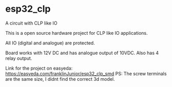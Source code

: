 # esp32_clp
A circuit with CLP like IO

This is a open source hardware project for CLP like IO applications.

All IO (digital and analogue) are protected.

Board works with 12V DC and has analogue output of 10VDC. Also has 4 relay output.

Link for the project on easyeda: https://easyeda.com/franklinJunior/esp32_clp_smd
PS: The screw terminals are the same size, I didnt find the correct 3d model.

<!-- ![alt text](https://raw.githubusercontent.com/franklinjr12/esp32_clp/main/esp32_clp_3d_front.PNG) -->

<!-- ![alt text](https://raw.githubusercontent.com/franklinjr12/esp32_clp/main/PCB_PCB_2020-09-18_2020-11-03_02-20-46.png) -->

<!-- ![alt text](https://raw.githubusercontent.com/franklinjr12/esp32_clp/main/Schematic_ESP32_CLP_SMD_2020-11-03_02-20-05.png) -->
